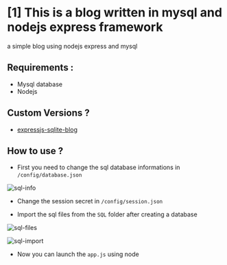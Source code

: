 # [1] This is a blog written in mysql and nodejs express framework
a simple blog using nodejs express and mysql

## Requirements :
- Mysql database
- Nodejs

## Custom Versions ?
- [expressjs-sqlite-blog](https://github.com/JustPowerful/expressjs-sqlite-blog)

## How to use ?
- First you need to change the sql database informations in `/config/database.json`

![sql-info](https://www.mediafire.com/convkey/a4a9/qki7ar2a6lz0q9zzg.jpg)

- Change the session secret in `/config/session.json`

- Import the sql files from the `SQL` folder after creating a database

![sql-files](http://www.mediafire.com/convkey/9c59/blt0vp9ipiexduczg.jpg)

![sql-import](http://www.mediafire.com/convkey/56d9/01o11v80j8ftqbuzg.jpg)

- Now you can launch the `app.js` using node
